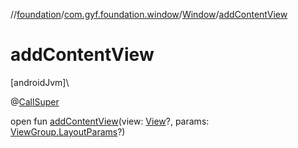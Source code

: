 //[foundation](../../../index.md)/[com.gyf.foundation.window](../index.md)/[Window](index.md)/[addContentView](add-content-view.md)

# addContentView

[androidJvm]\

@[CallSuper](https://developer.android.com/reference/kotlin/androidx/annotation/CallSuper.html)

open fun [addContentView](add-content-view.md)(view: [View](https://developer.android.com/reference/kotlin/android/view/View.html)?, params: [ViewGroup.LayoutParams](https://developer.android.com/reference/kotlin/android/view/ViewGroup.LayoutParams.html)?)